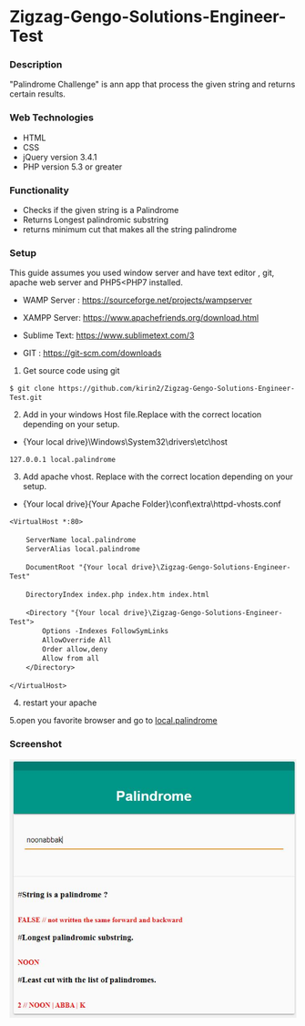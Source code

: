 # Zigzag-Gengo-Solutions-Engineer-Test

### Description ###
"Palindrome Challenge" is ann app that process the given string and returns certain results.

### Web Technologies ###
* HTML
* CSS
* jQuery version 3.4.1
* PHP version 5.3 or greater

### Functionality ###
* Checks if the given string is a Palindrome
* Returns Longest palindromic substring
* returns minimum cut that makes all the string palindrome

### Setup ###

This guide assumes you used window server and  have text editor , git, apache web server and PHP5<PHP7 installed.

- WAMP Server : https://sourceforge.net/projects/wampserver
- XAMPP Server: https://www.apachefriends.org/download.html
- Sublime Text: https://www.sublimetext.com/3

- GIT         : https://git-scm.com/downloads

1. Get source code using git

```
$ git clone https://github.com/kirin2/Zigzag-Gengo-Solutions-Engineer-Test.git
```

2. Add in your windows Host file.Replace with the correct location depending on your setup.
* {Your local drive}\Windows\System32\drivers\etc\host

```
127.0.0.1 local.palindrome
```

3. Add apache vhost. Replace with the correct location depending on your setup.

* {Your local drive}\{Your Apache Folder}\conf\extra\httpd-vhosts.conf
```
<VirtualHost *:80>

	ServerName local.palindrome
	ServerAlias local.palindrome
	
	DocumentRoot "{Your local drive}\Zigzag-Gengo-Solutions-Engineer-Test"
	
	DirectoryIndex index.php index.htm index.html
	
	<Directory "{Your local drive}\Zigzag-Gengo-Solutions-Engineer-Test">
		Options -Indexes FollowSymLinks
		AllowOverride All
		Order allow,deny
		Allow from all
	</Directory>
	
</VirtualHost>
```
4. restart your apache

5.open you favorite browser and go to <a href="http://local.palindrome">local.palindrome</a>

###  Screenshot ###

![ScreenShot](img/sample_ss.JPG)



